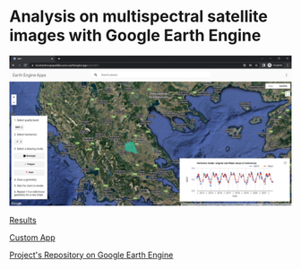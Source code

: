 # Analysis on multispectral satellite images with Google Earth Engine

![app-demo](logo.png)

[Results](presentation.pdf)

[Custom App](https://konstantinospapadakis.users.earthengine.app/view/lab1)

[Project's Repository on Google Earth Engine](https://code.earthengine.google.com/?accept_repo=users/KonstantinosPapadakis/GeospatialLabs)
